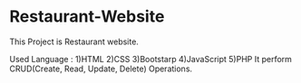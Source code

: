 # Restaurant-Website


This Project is Restaurant website.

Used Language : 1)HTML
                2)CSS
                3)Bootstarp
                4)JavaScript
                5)PHP
It perform CRUD(Create, Read, Update, Delete) Operations.
